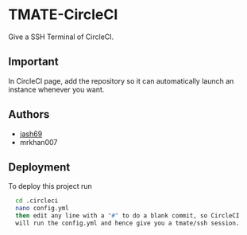
# TMATE-CircleCI

Give a SSH Terminal of CircleCI.


## Important
In CircleCI page, add the repository so it can automatically launch an instance whenever you want.
## Authors

- [jash69](https://www.github.com/jash69)
- mrkhan007


## Deployment

To deploy this project run

```bash
  cd .circleci
  nano config.yml
  then edit any line with a "#" to do a blank commit, so CircleCI
  will run the config.yml and hence give you a tmate/ssh session.
```
